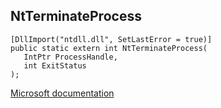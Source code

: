 ## NtTerminateProcess

```
[DllImport("ntdll.dll", SetLastError = true)]
public static extern int NtTerminateProcess(
   IntPtr ProcessHandle,
   int ExitStatus
);
```

[Microsoft documentation](TODO)
